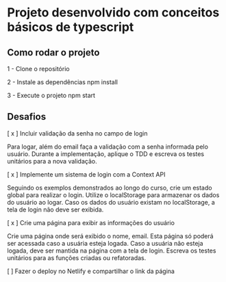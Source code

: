 # Projeto desenvolvido com conceitos básicos de typescript

## Como rodar o projeto
1 - Clone o repositório

2 - Instale as dependências
npm install 

3 - Execute o projeto
npm start

## Desafios

[ x ] Incluir validação da senha no campo de login

Para logar, além do email faça a validação com a senha informada pelo usuário.
Durante a implementação, aplique o TDD e escreva os testes unitários para a nova validação.

[ x ] Implemente um sistema de login com a Context API

Seguindo os exemplos demonstrados ao longo do curso, crie um estado global para realizar o login.
Utilize o localStorage para armazenar os dados do usuário ao logar.
Caso os dados do usuário existam no localStorage, a tela de login não deve ser exibida.

[ x ] Crie uma página para exibir as informações do usuário

Crie uma página onde será exibido o nome, email.
Esta página só poderá ser acessada caso a usuária esteja logada.
Caso a usuária não esteja logada, deve ser mantida na página com a tela de login.
Escreva os testes unitários para as funções criadas ou refatoradas.

[ ] Fazer o deploy no Netlify e compartilhar o link da página
